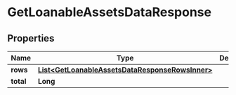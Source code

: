 

# GetLoanableAssetsDataResponse


## Properties

| Name | Type | Description | Notes |
|------------ | ------------- | ------------- | -------------|
|**rows** | [**List&lt;GetLoanableAssetsDataResponseRowsInner&gt;**](GetLoanableAssetsDataResponseRowsInner.md) |  |  [optional] |
|**total** | **Long** |  |  [optional] |



